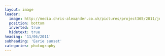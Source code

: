 ```yaml
---
layout: image
leader:
  image: http://media.chris-alexander.co.uk/pictures/project365/2011/jun/11/110611.jpg
  position: bottom
  inverted: true
  hidetext: true
heading: '11/06/2011'
subheading: 'Eerie sunset'
categories: photography
---
```

